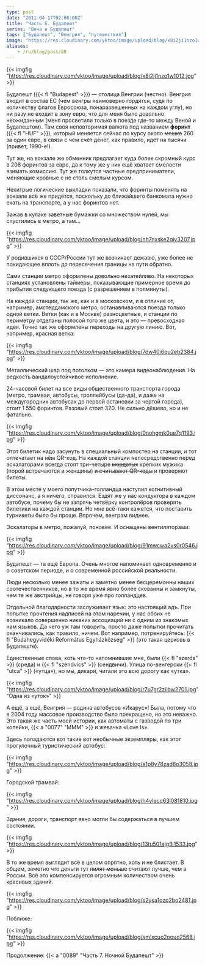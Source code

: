 ```yaml
---
type: post
date: "2011-04-17T02:00:00Z"
title: "Часть 6. Будапешт"
series: "Вена и Будапешт"
tags: ["Будапешт", "Венгрия", "путешествия"]
image: "https://res.cloudinary.com/yktoo/image/upload/blog/x8i2ji1nzo1w1012.jpg"
aliases:
    - /ru/blog/post/88
---
```


{{< imgfig "https://res.cloudinary.com/yktoo/image/upload/blog/x8i2ji1nzo1w1012.jpg" >}}

Будапешт ({{< fl "Budapest" >}}) — столица Венгрии (честно). Венгрия входит в состав ЕС (чем венгры неимоверно гордятся, судя по количеству флагов Евросоюза, понаразвешенных на каждом углу), но ни разу не входит в зону евро, что для меня было довольно неожиданным (меня просветили только в поезде где-то между Веной и Будапештом). Там своя неповторимая валюта под названием **форинт** ({{< fl "HUF" >}}), который меняется сейчас по курсу около ~~мешка~~ 260 за один евро, в связи с чем счёт денег, как правило, идёт на тысячи (привет, 1990-е!).

<!--more-->

Тут же, на вокзале же обменник предлагает куда более скромный курс в 208 форинтов за евро, да к тому же у них ещё хватает смелости взимать комиссию. Тут же толкутся частные предприниматели, меняющие кровные с не столь смелым курсом.

Нехитрые логические выкладки показали, что форинты поменять на вокзале всё же придётся, поскольку до ближайшего банкомата нужно ехать на транспорте, а у нас форинтов нет.

Зажав в кулаке заветные бумажки со множеством нулей, мы спустились в метро, а там…

{{< imgfig "https://res.cloudinary.com/yktoo/image/upload/blog/nh7nxske2qiv3207.jpg" >}}

У родившихся в СССР/России тут же возникает дежавю, уже более не покидающее вплоть до пересечения границы на пути обратно.

Сами станции метро оформлены довольно незатейливо. На некоторых станциях установлены таймеры, показывающие примерное время до прибытия следующего поезда (с разрешением в полминуты).

На каждой станции, так же, как и в московском, и в отличие от, например, амстердамского метро, останавливаются поезда только одной ветки. Ветки (как и в Москве) разноцветные, и станции по периметру отделаны полосой того же цвета, и это — превосходная идея. Точно так же оформлены переходы на другую линию. Вот, например, красная ветка:

{{< imgfig "https://res.cloudinary.com/yktoo/image/upload/blog/7dw40i6qu2eb2384.jpg" >}}

Металлический шар под потолком — это камера видеонаблюдения. На редкость вандалоустойчивое исполнение.

24-часовой билет на все виды общественного транспорта города (метро, трамваи, автобусы, троллейбусы (да-да), и даже на междугородних автобусах до первой остановки за чертой города), стоит 1 550 форинтов. Разовый стоит 320. Не сильно дёшево, но и не фатально.

{{< imgfig "https://res.cloudinary.com/yktoo/image/upload/blog/0nohgmk0ue7q1193.jpg" >}}

Этот билетик надо засунуть в специальный компостер на станции, и тот отпечатает на нём QR-код. На каждой станции непосредственно перед эскалаторами всегда стоят три-четыре ~~мордатых~~ крепких мужика (порой встречаются и женщины) ~~и считывают QR-коды~~ и проверяют билеты.

В этом месте у моего попутчика-голландца наступил когнитивный диссонанс, а я ничего, справился. Ездят же у нас кондуктора в каждом автобусе, почему бы не запрячь четвёрку контролёров проверять билетики на каждой станции. Но мне всё-таки кажется, что поставить турникеты было бы проще. Впрочем, венграм виднее.

Эскалаторы в метро, пожалуй, поновее. И оснащены вентиляторами:

{{< imgfig "https://res.cloudinary.com/yktoo/image/upload/blog/91mwcwa2vs0r0546.jpg" >}}

Будапешт — та ещё Европа. Очень многое напоминает одновременно и о советском периоде, и о современной российской реальности.

Люди несколько менее зажаты и заметно менее бесцеремонны наших соотечественников, но в то же время явно более скованны и замкнуты, чем те же австрийцы, не говоря уже про голландцев.

Отдельной благодарности заслуживает язык: это настоящий адъ. При попытке прочтения надписей на этом наречии, у нас обоих не возникало совершенно никаких ассоциаций ни с одним из знакомых нам языков. Да чего уж там говорить, просто даже попытки прочитать оканчивались, как правило, ничем. Вот например, потренируйтесь: {{< fl "Budahegyvidéki Református Egyházközség" >}} (это такая церковь в Будапеште).

Единственные слова, хоть что-то напомнившие мне, были {{< fl "szerda" >}} (среда) и {{< fl "szendvics" >}} (сендвичи). Улица по-венгерски {{< fl "utca" >}} («утца»), но мы, дикари, читали это всю дорогу как «утка».

{{< imgfig "https://res.cloudinary.com/yktoo/image/upload/blog/r7u7gr2ziibw2701.jpg" "Одна из «уток»" >}}

А ещё, а ещё, Венгрия — родина автобусов «Икарус»! Была, потому что в 2004 году массовое производство было прекращено, но это неважно. Это такая же часть моей истории, как автоматы с газводой по три копейки, {{< a "0077" "МММ" >}} и жевачка «Love Is».

Здесь попадаются вот такие вот необычные экземпляры, как этот прогулочный туристический автобус:

{{< imgfig "https://res.cloudinary.com/yktoo/image/upload/blog/e1p8y78zad8o3058.jpg" >}}

Городской трамвай:

{{< imgfig "https://res.cloudinary.com/yktoo/image/upload/blog/h4vlecq63l081810.jpg" >}}

Здания, дороги, транспорт явно могли бы содержаться в лучшем состоянии.

{{< imgfig "https://res.cloudinary.com/yktoo/image/upload/blog/13tu501ajg3i1533.jpg" >}}

В то же время выглядит всё в целом опрятно, хоть и не блистает. В общем, заметно что деньги тут ~~пилят меньше~~ считают лучше, чем в России. Всё это компенсируется огромным количеством очень красивых зданий.

{{< imgfig "https://res.cloudinary.com/yktoo/image/upload/blog/s2ysa1ozp2bo2481.jpg" >}}

Поближе:

{{< imgfig "https://res.cloudinary.com/yktoo/image/upload/blog/amlxcuo2oouo2568.jpg" >}}

Продолжение: {{< a "0089" "Часть 7. Ночной Будапешт" >}}

